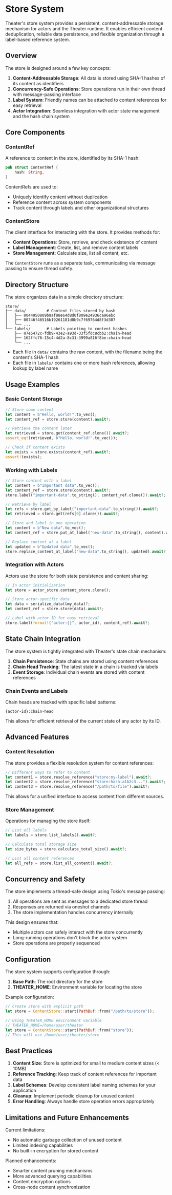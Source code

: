 # Store System

Theater's store system provides a persistent, content-addressable storage mechanism for actors and the Theater runtime. It enables efficient content deduplication, reliable data persistence, and flexible organization through a label-based reference system.

## Overview

The store is designed around a few key concepts:

1. **Content-Addressable Storage**: All data is stored using SHA-1 hashes of its content as identifiers
2. **Concurrency-Safe Operations**: Store operations run in their own thread with message-passing interface
3. **Label System**: Friendly names can be attached to content references for easy retrieval
4. **Actor Integration**: Seamless integration with actor state management and the hash chain system

## Core Components

### ContentRef

A reference to content in the store, identified by its SHA-1 hash:

```rust
pub struct ContentRef {
    hash: String,
}
```

ContentRefs are used to:
- Uniquely identify content without duplication
- Reference content across system components
- Track content through labels and other organizational structures

### ContentStore

The client interface for interacting with the store. It provides methods for:

- **Content Operations**: Store, retrieve, and check existence of content
- **Label Management**: Create, list, and remove content labels
- **Store Management**: Calculate size, list all content, etc.

The `ContentStore` runs as a separate task, communicating via message passing to ensure thread safety.

## Directory Structure

The store organizes data in a simple directory structure:

```
store/
├── data/         # Content files stored by hash
│   ├── 0044950809b9af88e64d8d0f809e24936ca96ebc
│   ├── 00746f46516b19261181d0b9c7f69764d8f3d307
│   └── ...
└── labels/       # Labels pointing to content hashes
    ├── 07e5472c-fdb9-43e2-a93d-33f5fdc8cbb2:chain-head
    ├── 162ffc76-15c4-4d2a-8c31-3999a816f8be:chain-head
    └── ...
```

- Each file in `data/` contains the raw content, with the filename being the content's SHA-1 hash
- Each file in `labels/` contains one or more hash references, allowing lookup by label name

## Usage Examples

### Basic Content Storage

```rust
// Store some content
let content = b"Hello, world!".to_vec();
let content_ref = store.store(content).await?;

// Retrieve the content later
let retrieved = store.get(content_ref.clone()).await?;
assert_eq!(retrieved, b"Hello, world!".to_vec());

// Check if content exists
let exists = store.exists(content_ref).await?;
assert!(exists);
```

### Working with Labels

```rust
// Store content with a label
let content = b"Important data".to_vec();
let content_ref = store.store(content).await?;
store.label("important-data".to_string(), content_ref.clone()).await?;

// Retrieve by label
let refs = store.get_by_label("important-data".to_string()).await?;
let retrieved = store.get(refs[0].clone()).await?;

// Store and label in one operation
let content = b"New data".to_vec();
let content_ref = store.put_at_label("new-data".to_string(), content).await?;

// Replace content at a label
let updated = b"Updated data".to_vec();
store.replace_content_at_label("new-data".to_string(), updated).await?;
```

### Integration with Actors

Actors use the store for both state persistence and content sharing:

```rust
// In actor initialization
let store = actor_store.content_store.clone();

// Store actor-specific data
let data = serialize_data(&my_data)?;
let content_ref = store.store(data).await?;

// Label with actor ID for easy retrieval
store.label(format!("actor:{}", actor_id), content_ref).await?;
```

## State Chain Integration

The store system is tightly integrated with Theater's state chain mechanism:

1. **Chain Persistence**: State chains are stored using content references
2. **Chain Head Tracking**: The latest state in a chain is tracked via labels
3. **Event Storage**: Individual chain events are stored with content references

### Chain Events and Labels

Chain heads are tracked with specific label patterns:

```
{actor-id}:chain-head
```

This allows for efficient retrieval of the current state of any actor by its ID.

## Advanced Features

### Content Resolution

The store provides a flexible resolution system for content references:

```rust
// Different ways to refer to content
let content1 = store.resolve_reference("store:my-label").await?;
let content2 = store.resolve_reference("store:hash:a1b2c3...").await?;
let content3 = store.resolve_reference("/path/to/file").await?;
```

This allows for a unified interface to access content from different sources.

### Store Management

Operations for managing the store itself:

```rust
// List all labels
let labels = store.list_labels().await?;

// Calculate total storage size
let size_bytes = store.calculate_total_size().await?;

// List all content references
let all_refs = store.list_all_content().await?;
```

## Concurrency and Safety

The store implements a thread-safe design using Tokio's message passing:

1. All operations are sent as messages to a dedicated store thread
2. Responses are returned via oneshot channels
3. The store implementation handles concurrency internally

This design ensures that:
- Multiple actors can safely interact with the store concurrently
- Long-running operations don't block the actor system
- Store operations are properly sequenced

## Configuration

The store system supports configuration through:

1. **Base Path**: The root directory for the store
2. **THEATER_HOME**: Environment variable for locating the store

Example configuration:

```rust
// Create store with explicit path
let store = ContentStore::start(PathBuf::from("/path/to/store"));

// Using THEATER_HOME environment variable
// THEATER_HOME=/home/user/theater
let store = ContentStore::start(PathBuf::from("store"));
// This will use /home/user/theater/store
```

## Best Practices

1. **Content Size**: Store is optimized for small to medium content sizes (< 10MB)
2. **Reference Tracking**: Keep track of content references for important data
3. **Label Schemes**: Develop consistent label naming schemes for your application
4. **Cleanup**: Implement periodic cleanup for unused content
5. **Error Handling**: Always handle store operation errors appropriately

## Limitations and Future Enhancements

Current limitations:
- No automatic garbage collection of unused content
- Limited indexing capabilities
- No built-in encryption for stored content

Planned enhancements:
- Smarter content pruning mechanisms
- More advanced querying capabilities
- Content encryption options
- Cross-node content synchronization
